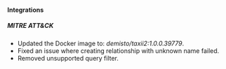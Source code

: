 
#### Integrations
##### MITRE ATT&CK
- Updated the Docker image to: *demisto/taxii2:1.0.0.39779*.
- Fixed an issue where creating relationship with unknown name failed.
- Removed unsupported query filter.
